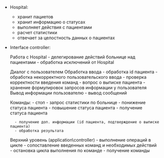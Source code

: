 - Hospital:
    - хранит пациетов
    - хранит информацию о статусах
    - выполняет действия с пациентами
    - расчет статистики
    - отвечает за целостность данных о пациентах


- Interface controller:

    Работа с Hospital
        - делегирование действий больнице над пациентами
        - обработка исключений от Hospital

    Диалог с пользователем
        Обработка ввода
            - обработка id пациента
            - обработка некорректного пользовательского ввода
            - проверка корректности введения команд
            - вопрос о выписке пациента
            - хранение формулировок запросов информации у пользователя
        Вывод информации пользователю
            - вывод сообщений

    Команды:
        - стоп
        - запрос статистики по больнице
        - понижение статуса пациента
        - повышение статуса пациента
        - получение статуса пациента

        - получение доп. информации (id пациента, подтверждение о выписке пациента)
        - обработка результата

    Верхний уровень (application\controller)
        - выполнение операций в цикле
        - сопоставление введенных команд и необходимых действий
        - остановка цикла выполнения по команде
        - получение команды
